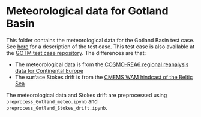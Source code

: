 # Meteorological data for Gotland Basin

This folder contains the meteorological data for the Gotland Basin test case.
See [here](https://gotm.net/cases/gotland_deep/) for a description of the test case.
This test case is also available at the [GOTM test case repository](https://github.com/gotm-model/cases/tree/master/gotland).
The differences are that:

- The meteorological data is from the [COSMO-REA6 regional reanalysis data for Continental Europe](https://reanalysis.meteo.uni-bonn.de/?COSMO-REA6)
- The surface Stokes drift is from the [CMEMS WAM hindcast of the Beltic Sea](https://resources.marine.copernicus.eu/?option=com_csw&view=details&product_id=BALTICSEA_ANALYSIS_FORECAST_WAV_003_010)

The meteorological data and Stokes drift are preprocessed using `preprocess_Gotland_meteo.ipynb` and `preprocess_Gotland_Stokes_drift.ipynb`.
